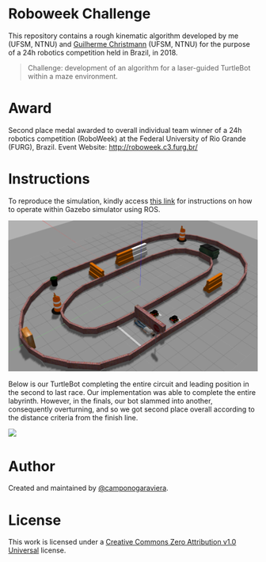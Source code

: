 # Roboweek Challenge

This repository contains a rough kinematic algorithm developed by me (UFSM, NTNU) and [Guilherme Christmann](https://github.com/guichristmann) (UFSM, NTNU) for the purpose of a 24h robotics competition held in Brazil, in 2018.

> Challenge: development of an algorithm for a laser-guided TurtleBot within a maze environment.

# Award

Second place medal awarded to overall individual team winner of a 24h robotics competition (RoboWeek) at the Federal University of Rio Grande (FURG), Brazil.
Event Website: http://roboweek.c3.furg.br/

# Instructions
To reproduce the simulation, kindly access [this link](https://drive.google.com/drive/folders/1rIWDC9wHPcT_eNRiRx-XcyBCDKqV4Xsh) for instructions on how to operate within Gazebo simulator using ROS.

![](GazeboSimulator.png)

Below is our TurtleBot completing the entire circuit and leading position in the second to last race. Our implementation was able to complete the entire labyrinth. However, in the finals, our bot slammed into another, consequently overturning, and so we got second place overall according to the distance criteria from the finish line.

![](competition.gif)

# Author

Created and maintained by [@camponogaraviera][1].

[1]: https://github.com/camponogaraviera

# License

This work is licensed under a [Creative Commons Zero Attribution v1.0 Universal](LICENSE) license.
